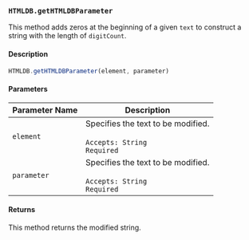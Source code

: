 ### `HTMLDB.getHTMLDBParameter`

This method adds zeros at the beginning of a given `text` to construct a string with the length of `digitCount`.

#### Description

```javascript
HTMLDB.getHTMLDBParameter(element, parameter)
```

#### Parameters

| Parameter Name             | Description                               |
| -------------------------- | ----------------------------------------- |
| `element` | Specifies the text to be modified.<br><br>`Accepts: String`<br>`Required` |
| `parameter` | Specifies the text to be modified.<br><br>`Accepts: String`<br>`Required` |

#### Returns

This method returns the modified string.